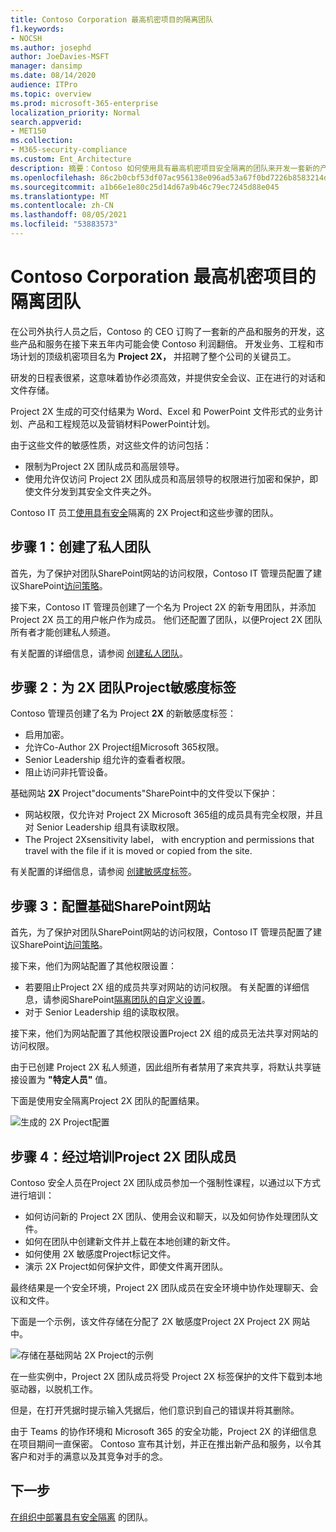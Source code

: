 ```yaml
---
title: Contoso Corporation 最高机密项目的隔离团队
f1.keywords:
- NOCSH
ms.author: josephd
author: JoeDavies-MSFT
manager: dansimp
ms.date: 08/14/2020
audience: ITPro
ms.topic: overview
ms.prod: microsoft-365-enterprise
localization_priority: Normal
search.appverid:
- MET150
ms.collection:
- M365-security-compliance
ms.custom: Ent_Architecture
description: 摘要：Contoso 如何使用具有最高机密项目安全隔离的团队来开发一套新的产品和服务。
ms.openlocfilehash: 86c2b0cbf53df07ac956138e096ad53a67f0bd7226b8583214d0e666ddbafe9e
ms.sourcegitcommit: a1b66e1e80c25d14d67a9b46c79ec7245d88e045
ms.translationtype: MT
ms.contentlocale: zh-CN
ms.lasthandoff: 08/05/2021
ms.locfileid: "53883573"
---
```

# <a name="isolated-team-for-a-top-secret-project-of-the-contoso-corporation"></a>Contoso Corporation 最高机密项目的隔离团队

在公司外执行人员之后，Contoso 的 CEO 订购了一套新的产品和服务的开发，这些产品和服务在接下来五年内可能会使 Contoso 利润翻倍。 开发业务、工程和市场计划的顶级机密项目名为 **Project 2X，** 并招聘了整个公司的关键员工。 

研发的日程表很紧，这意味着协作必须高效，并提供安全会议、正在进行的对话和文件存储。

Project 2X 生成的可交付结果为 Word、Excel 和 PowerPoint 文件形式的业务计划、产品和工程规范以及营销材料PowerPoint计划。 

由于这些文件的敏感性质，对这些文件的访问包括：

- 限制为Project 2X 团队成员和高层领导。
- 使用允许仅访问 Project 2X 团队成员和高层领导的权限进行加密和保护，即使文件分发到其安全文件夹之外。

Contoso IT 员工[使用具有安全](secure-teams-security-isolation.md)隔离的 2X Project和这些步骤的团队。

## <a name="step-1-created-a-private-team"></a>步骤 1：创建了私人团队

首先，为了保护对团队SharePoint网站的访问权限，Contoso IT 管理员配置了建议SharePoint[访问策略](../security/office-365-security/sharepoint-file-access-policies.md)。

接下来，Contoso IT 管理员创建了一个名为 Project 2X 的新专用团队，并添加 Project 2X 员工的用户帐户作为成员。 他们还配置了团队，以便Project 2X 团队所有者才能创建私人频道。

有关配置的详细信息，请参阅 [创建私人团队](secure-teams-security-isolation.md#create-a-private-team)。

## <a name="step-2-created-a-sensitivity-label-for-the-project-2x-team"></a>步骤 2：为 2X 团队Project敏感度标签

Contoso 管理员创建了名为 Project **2X** 的新敏感度标签：

- 启用加密。
- 允许Co-Author 2X Project组Microsoft 365权限。
- Senior Leadership 组允许的查看者权限。
- 阻止访问非托管设备。

基础网站 **2X** Project"documents"SharePoint中的文件受以下保护：

- 网站权限，仅允许对 Project 2X Microsoft 365组的成员具有完全权限，并且对 Senior Leadership 组具有读取权限。
- The Project 2Xsensitivity label， with encryption and permissions that travel with the file if it is moved or copied from the site.

有关配置的详细信息，请参阅 [创建敏感度标签](secure-teams-security-isolation.md#create-a-sensitivity-label)。

## <a name="step-3-configured-the-underlying-sharepoint-site"></a>步骤 3：配置基础SharePoint网站

首先，为了保护对团队SharePoint网站的访问权限，Contoso IT 管理员配置了建议SharePoint[访问策略](../security/office-365-security/sharepoint-file-access-policies.md)。

接下来，他们为网站配置了其他权限设置：

- 若要阻止Project 2X 组的成员共享对网站的访问权限。 有关配置的详细信息，请参阅SharePoint[隔离团队的自定义设置](secure-teams-security-isolation.md#sharepoint-settings)。
- 对于 Senior Leadership 组的读取权限。

接下来，他们为网站配置了其他权限设置Project 2X 组的成员无法共享对网站的访问权限。 

由于已创建 Project 2X 私人频道，因此组所有者禁用了来宾共享，将默认共享链接设置为 **"特定人员"** 值。

下面是使用安全隔离Project 2X 团队的配置结果。

![生成的 2X Project配置](../media/contoso-team-for-top-secret-project.png)

 ## <a name="step-4-trained-project-2x-team-members"></a>步骤 4：经过培训Project 2X 团队成员

Contoso 安全人员在Project 2X 团队成员参加一个强制性课程，以通过以下方式进行培训：

- 如何访问新的 Project 2X 团队、使用会议和聊天，以及如何协作处理团队文件。
- 如何在团队中创建新文件并上载在本地创建的新文件。
- 如何使用 2X 敏感度Project标记文件。
- 演示 2X Project如何保护文件，即使文件离开团队。

最终结果是一个安全环境，Project 2X 团队成员在安全环境中协作处理聊天、会议和文件。

下面是一个示例，该文件存储在分配了 2X 敏感度Project 2X Project 2X 网站中。

![存储在基础网站 2X Project的示例](../media/contoso-team-for-top-secret-project-example.png)

在一些实例中，Project 2X 团队成员将受 Project 2X 标签保护的文件下载到本地驱动器，以脱机工作。 

但是，在打开凭据时提示输入凭据后，他们意识到自己的错误并将其删除。

由于 Teams 的协作环境和 Microsoft 365 的安全功能，Project 2X 的详细信息在项目期间一直保密。 Contoso 宣布其计划，并正在推出新产品和服务，以令其客户和对手的满意以及其竞争对手的念。

## <a name="next-step"></a>下一步

[在组织中部署具有安全隔离](secure-teams-security-isolation.md) 的团队。

